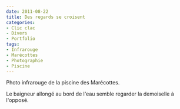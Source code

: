 ```yaml
---
date: 2011-08-22
title: Des regards se croisent
categories:
- Clic clac
- Divers
- Portfolio
tags:
- Infrarouge
- Marécottes
- Photographie
- Piscine
---
```

Photo infrarouge de la piscine des Marécottes.

Le baigneur allongé au bord de l'eau semble regarder la demoiselle à l'opposé.
